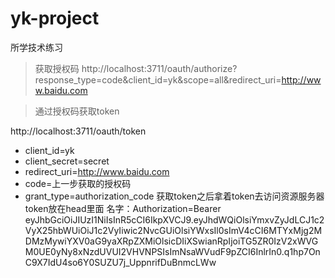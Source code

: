 # yk-project

所学技术练习

> 获取授权码
 http://localhost:3711/oauth/authorize?response_type=code&client_id=yk&scope=all&redirect_uri=http://www.baidu.com
 
> 通过授权码获取token

 http://localhost:3711/oauth/token
 - client_id=yk
 - client_secret=secret
 - redirect_uri=http://www.baidu.com
 - code=上一步获取的授权码
 - grant_type=authorization_code
 获取token之后拿着token去访问资源服务器
 token放在head里面
 名字：Authorization=Bearer eyJhbGciOiJIUzI1NiIsInR5cCI6IkpXVCJ9.eyJhdWQiOlsiYmxvZyJdLCJ1c2VyX25hbWUiOiJ1c2VyIiwic2NvcGUiOlsiYWxsIl0sImV4cCI6MTYxMjg2MDMzMywiYXV0aG9yaXRpZXMiOlsicDIiXSwianRpIjoiTG5ZR0IzV2xWVGM0UE0yNy8xNzdUVUI2VHVNPSIsImNsaWVudF9pZCI6InlrIn0.q1hp7OnC9X7IdU4so6Y0SUZU7j_UppnrifDuBnmcLWw
